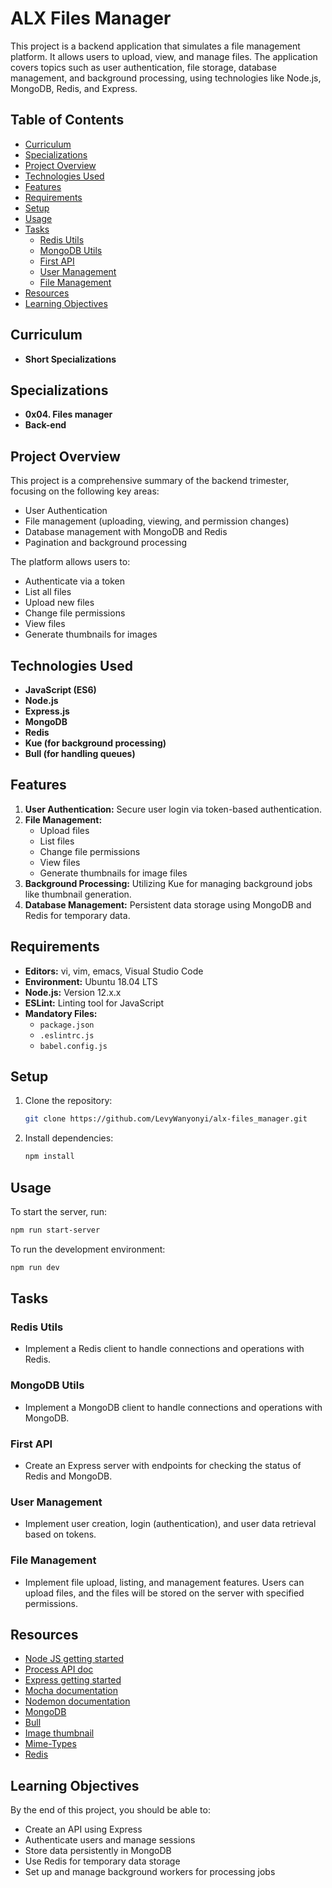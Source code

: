 # ALX Files Manager

This project is a backend application that simulates a file management platform. It allows users to upload, view, and manage files. The application covers topics such as user authentication, file storage, database management, and background processing, using technologies like Node.js, MongoDB, Redis, and Express.

## Table of Contents
- [Curriculum](#curriculum)
- [Specializations](#specializations)
- [Project Overview](#project-overview)
- [Technologies Used](#technologies-used)
- [Features](#features)
- [Requirements](#requirements)
- [Setup](#setup)
- [Usage](#usage)
- [Tasks](#tasks)
  - [Redis Utils](#redis-utils)
  - [MongoDB Utils](#mongodb-utils)
  - [First API](#first-api)
  - [User Management](#user-management)
  - [File Management](#file-management)
- [Resources](#resources)
- [Learning Objectives](#learning-objectives)

## Curriculum
- **Short Specializations**

## Specializations
- **0x04. Files manager**
- **Back-end**

## Project Overview

This project is a comprehensive summary of the backend trimester, focusing on the following key areas:
- User Authentication
- File management (uploading, viewing, and permission changes)
- Database management with MongoDB and Redis
- Pagination and background processing

The platform allows users to:
- Authenticate via a token
- List all files
- Upload new files
- Change file permissions
- View files
- Generate thumbnails for images

## Technologies Used

- **JavaScript (ES6)**
- **Node.js**
- **Express.js**
- **MongoDB**
- **Redis**
- **Kue (for background processing)**
- **Bull (for handling queues)**

## Features

1. **User Authentication:** Secure user login via token-based authentication.
2. **File Management:**
   - Upload files
   - List files
   - Change file permissions
   - View files
   - Generate thumbnails for image files
3. **Background Processing:** Utilizing Kue for managing background jobs like thumbnail generation.
4. **Database Management:** Persistent data storage using MongoDB and Redis for temporary data.

## Requirements

- **Editors:** vi, vim, emacs, Visual Studio Code
- **Environment:** Ubuntu 18.04 LTS
- **Node.js:** Version 12.x.x
- **ESLint:** Linting tool for JavaScript
- **Mandatory Files:**
  - `package.json`
  - `.eslintrc.js`
  - `babel.config.js`

## Setup

1. Clone the repository:
   ```bash
   git clone https://github.com/LevyWanyonyi/alx-files_manager.git
   ```
2. Install dependencies:
   ```bash
   npm install
   ```

## Usage

To start the server, run:
```bash
npm run start-server
```

To run the development environment:
```bash
npm run dev
```

## Tasks

### Redis Utils
- Implement a Redis client to handle connections and operations with Redis.

### MongoDB Utils
- Implement a MongoDB client to handle connections and operations with MongoDB.

### First API
- Create an Express server with endpoints for checking the status of Redis and MongoDB.

### User Management
- Implement user creation, login (authentication), and user data retrieval based on tokens.

### File Management
- Implement file upload, listing, and management features. Users can upload files, and the files will be stored on the server with specified permissions.

## Resources

- [Node JS getting started](https://nodejs.org/en/docs/guides/getting-started-guide/)
- [Process API doc](https://nodejs.org/dist/latest-v12.x/docs/api/process.html)
- [Express getting started](https://expressjs.com/en/starter/installing.html)
- [Mocha documentation](https://mochajs.org/)
- [Nodemon documentation](https://nodemon.io/)
- [MongoDB](https://docs.mongodb.com/)
- [Bull](https://optimalbits.github.io/bull/)
- [Image thumbnail](https://www.npmjs.com/package/image-thumbnail)
- [Mime-Types](https://www.npmjs.com/package/mime-types)
- [Redis](https://redis.io/documentation)

## Learning Objectives

By the end of this project, you should be able to:
- Create an API using Express
- Authenticate users and manage sessions
- Store data persistently in MongoDB
- Use Redis for temporary data storage
- Set up and manage background workers for processing jobs
